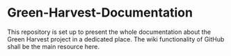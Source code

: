 # Green-Harvest-Documentation
This repository is set up to present the whole documentation about the Green Harvest project in a dedicated place. The wiki functionality of GitHub shall be the main resource here.
